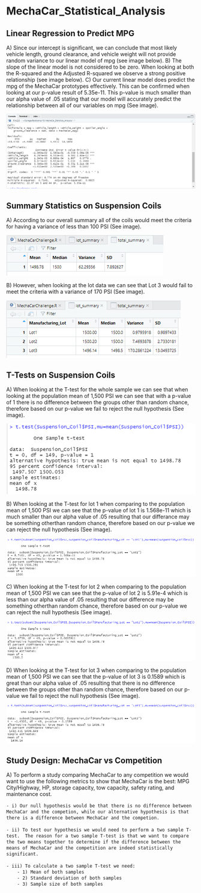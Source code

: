 # MechaCar_Statistical_Analysis


## Linear Regression to Predict MPG

A) Since our intercept is significant, we can conclude that most likely vehicle length, ground clearance, and vehicle weight will not provide random variance to our linear model of mpg (see image below).
B) The slope of the linear model is not considered to be zero.  When looking at both the R-squared and the Adjusted R-squared we observe a strong positive relationship (see image below).
C) Our current linear model does predict the mpg of the MechaCar prototypes effectively.  This can be confirmed when looking at our p-value result of 5.35e-11.  This p-value is much smaller than our alpha value of .05 stating that our model will accurately predict the relationship between all of our variables on mpg (See image).

![This is an image](https://github.com/BMoreland20/MechaCar_Statistical_Analysis/blob/main/Resources/Linear_Regression_Summary_Stats.png)


## Summary Statistics on Suspension Coils

A) According to our overall summary all of the coils would meet the criteria for having a variance of less than 100 PSI (See image).

![This is an image](https://github.com/BMoreland20/MechaCar_Statistical_Analysis/blob/main/Resources/Total_Sumary.png)

B) However, when looking at the lot data we can see that Lot 3 would fail to meet the criteria with a variance of 170 PSI (See image).

![This is an image](https://github.com/BMoreland20/MechaCar_Statistical_Analysis/blob/main/Resources/Lot_Sumary.png)


## T-Tests on Suspension Coils

A) When looking at the T-test for the whole sample we can see that when looking at the population mean of 1,500 PSI we can see that with a p-value of 1 there is no difference between the groups other than random chance, therefore based on our p-value we fail to reject the null hypothesis (See image).

![This is an image](https://github.com/BMoreland20/MechaCar_Statistical_Analysis/blob/main/Resources/T-test_All.png)

B) When looking at the T-test for lot 1 when comparing to the population mean of 1,500 PSI we can see that the p-value of lot 1 is 1.568e-11 which is much smaller than our alpha value of .05 resulting that our differance may be something otherthan random chance, therefore based on our p-value we can reject the null hypothesis (See image).

![This is an image](https://github.com/BMoreland20/MechaCar_Statistical_Analysis/blob/main/Resources/T-test_Lot_1.png)

C) When looking at the T-test for lot 2 when comparing to the population mean of 1,500 PSI we can see that the p-value of lot 2 is 5.91e-4 which is less than our alpha value of .05 resulting that our difference may be something otherthan random chance, therefore based on our p-value we can reject the null hypothesis (See image).

![This is an image](https://github.com/BMoreland20/MechaCar_Statistical_Analysis/blob/main/Resources/T-test_Lot_2.png)

D) When looking at the T-test for lot 3 when comparing to the population mean of 1,500 PSI we can see that the p-value of lot 3 is 0.1589 which is great than our alpha value of .05 resulting that there is no difference between the groups other than random chance, therefore based on our p-value we fail to reject the null hypothesis (See image).

![This is an image](https://github.com/BMoreland20/MechaCar_Statistical_Analysis/blob/main/Resources/T-test_Lot_3.png)


## Study Design: MechaCar vs Competition

A) To perform a study comparing MechaCar to any competition we would want to use the following metrics to show that MechaCar is the best: MPG City/Highway, HP, storage capacity, tow capacity, safety rating, and maintenance cost.

	- i) Our null hypothesis would be that there is no difference between MechaCar and the competion, while our alternative hypothesis is that there is a difference between MechaCar and the competion.
	
	- ii) To test our hypothesis we would need to perform a two sample T-test.  The reason for a two sample T-test is that we want to compare the two means together to determine if the difference between the means of MechaCar and the competition are indeed statistically significant.
	
	- iii) To calculate a two sample T-test we need:
		- 1) Mean of both samples
		- 2) Standard deviation of both samples
		- 3) Sample size of both samples
